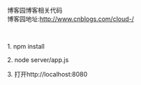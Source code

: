 博客园博客相关代码<br/>
博客园地址:http://www.cnblogs.com/cloud-/ <br/>
<p>&nbsp;</p>
<p>1. npm install</p>
<p>2. node server/app.js</p> 
<p>3. 打开http://localhost:8080</p>
